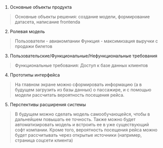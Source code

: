1) Основные объекты продукта

> Основные объекты решения: создание модели, формирование датасета, написание frontendа

2) Ролевая модель
> Пользователи - авиакомпании
> Функция - максимизация выручки с продажи билетов

3) Пользовательские/Функциональные/Нефункциональные требования

> Функциональные требования: Доступ к базе данных клиентов

   
4) Прототипы интерфейса
> На главном экране можно сформировать информацию (а в будущем загрузить из базы данных) о пассажире, и с помощью модели рассчитать вероятность посещения рейса.

5) Перспективы расширения системы

> В будущем можно сделать модель самообучающейся, чтобы в дальнейшем повышать ее точность.
> Также можно будет автоматизировать модель и встроить ее в уже существующий софт компании.
> Кроме того, вероятность посещения рейса можно будет рассчитывать через открытые источники (например, страница соцсети клиента)
